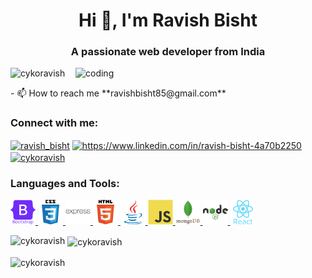 <!DOCTYPE html>
<html lang="en">

<head>
    <meta charset="UTF-8">
    <meta http-equiv="X-UA-Compatible" content="IE=edge">
    <meta name="viewport" content="width=device-width, initial-scale=1.0">
</head>

<body>
    <h1 align="center">Hi 👋, I'm Ravish Bisht</h1>
    <h3 align="center">A passionate web developer from India</h3>
    <img align="right" alt="coding" width="400"
        src="https://cdn.videoplasty.com/animation/chill-coding-programming-lo-fi-animation-stock-animation-21874-1024x576.jpg">
     <p align="left"> <img src="https://komarev.com/ghpvc/?username=cykoravish&label=Profile%20views&color=0e75b6&style=flat" alt="cykoravish" /> </p>
     - 📫 How to reach me **ravishbisht85@gmail.com**
    <h3 align="left">Connect with me:</h3>
    <p align="left">
        <a href="https://twitter.com/ravish_bisht" target="blank"><img align="center"
                src="https://raw.githubusercontent.com/rahuldkjain/github-profile-readme-generator/master/src/images/icons/Social/twitter.svg"
                alt="ravish_bisht" height="30" width="40" /></a>
        <a href="https://linkedin.com/in/ravish-bisht-4a70b2250" target="blank"><img align="center"
                src="https://raw.githubusercontent.com/rahuldkjain/github-profile-readme-generator/master/src/images/icons/Social/linked-in-alt.svg"
                alt="https://www.linkedin.com/in/ravish-bisht-4a70b2250" height="30" width="40" /></a>
        <a href="https://instagram.com/web________developer" target="blank"><img align="center"
                src="https://raw.githubusercontent.com/rahuldkjain/github-profile-readme-generator/master/src/images/icons/Social/instagram.svg"
                alt="cykoravish" height="30" width="40" /></a>
    </p>
     <h3 align="left">Languages and Tools:</h3>
    <p align="left"> <a href="https://getbootstrap.com" target="_blank" rel="noreferrer"> <img
                src="https://raw.githubusercontent.com/devicons/devicon/master/icons/bootstrap/bootstrap-plain-wordmark.svg"
                alt="bootstrap" width="40" height="40" /> </a> <a href="https://www.w3schools.com/css/" target="_blank"
            rel="noreferrer"> <img
                src="https://raw.githubusercontent.com/devicons/devicon/master/icons/css3/css3-original-wordmark.svg"
                alt="css3" width="40" height="40" /> </a> <a href="https://expressjs.com" target="_blank"
            rel="noreferrer"> <img
                src="https://raw.githubusercontent.com/devicons/devicon/master/icons/express/express-original-wordmark.svg"
                alt="express" width="40" height="40" /> </a> <a href="https://www.w3.org/html/" target="_blank"
            rel="noreferrer"> <img
                src="https://raw.githubusercontent.com/devicons/devicon/master/icons/html5/html5-original-wordmark.svg"
                alt="html5" width="40" height="40" /> </a> <a href="https://www.java.com" target="_blank"
            rel="noreferrer"> <img
                src="https://raw.githubusercontent.com/devicons/devicon/master/icons/java/java-original.svg" alt="java"
                width="40" height="40" /> </a> <a href="https://developer.mozilla.org/en-US/docs/Web/JavaScript"
            target="_blank" rel="noreferrer"> <img
                src="https://raw.githubusercontent.com/devicons/devicon/master/icons/javascript/javascript-original.svg"
                alt="javascript" width="40" height="40" /> </a> <a href="https://www.mongodb.com/" target="_blank"
            rel="noreferrer"> <img
                src="https://raw.githubusercontent.com/devicons/devicon/master/icons/mongodb/mongodb-original-wordmark.svg"
                alt="mongodb" width="40" height="40" /> </a> <a href="https://nodejs.org" target="_blank"
            rel="noreferrer"> <img
                src="https://raw.githubusercontent.com/devicons/devicon/master/icons/nodejs/nodejs-original-wordmark.svg"
                alt="nodejs" width="40" height="40" /> </a> <a href="https://reactjs.org/" target="_blank"
            rel="noreferrer"> <img
                src="https://raw.githubusercontent.com/devicons/devicon/master/icons/react/react-original-wordmark.svg"
                alt="react" width="40" height="40" /> </a> </p>
    <p><img align="left"
            src="https://github-readme-stats.vercel.app/api/top-langs?username=cykoravish&show_icons=true&locale=en&layout=compact"
            alt="cykoravish" /></p>
     <p>&nbsp;<img align="center"
            src="https://github-readme-stats.vercel.app/api?username=cykoravish&show_icons=true&locale=en"
            alt="cykoravish" /></p>
     <p><img align="center" src="https://github-readme-streak-stats.herokuapp.com/?user=cykoravish&" alt="cykoravish" />
    </p>
</body>
</html>
